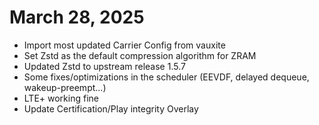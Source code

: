 # March 28, 2025
- Import most updated Carrier Config from vauxite
- Set Zstd as the default compression algorithm for ZRAM
- Updated Zstd to upstream release 1.5.7 
- Some fixes/optimizations in the scheduler (EEVDF, delayed dequeue, wakeup-preempt...)
- LTE+ working fine
- Update Certification/Play integrity Overlay
